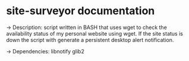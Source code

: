 # site-surveyor documentation

-> Description:
script written in BASH that uses wget to check the availability status of my personal website using wget. 
If the site status is down the script with generate a persistent desktop alert notification.

-> Dependencies:
libnotify 
glib2  


